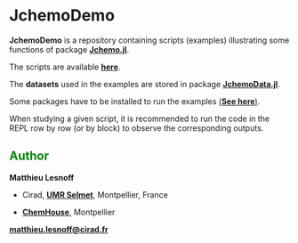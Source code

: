 # JchemoDemo

**JchemoDemo** is a repository containing scripts (examples) illustrating some functions of package [**Jchemo.jl**](https://github.com/mlesnoff/Jchemo.jl).

The scripts are available [**here**](https://github.com/mlesnoff/JchemoDemo/tree/main/src).

The **datasets** used in the examples are stored in package [**JchemoData.jl**](https://github.com/mlesnoff/JchemoData.jl). 

Some packages have to be installed to run the examples [(**See here**)](https://github.com/mlesnoff/JchemoDemo/blob/master/Project.toml).

When studying a given script, it is recommended to run the code in the REPL row by row (or by block) to observe the corresponding outputs. 

## <span style="color:green"> **Author** </span> 

**Matthieu Lesnoff**

- Cirad, [**UMR Selmet**](https://umr-selmet.cirad.fr/en), Montpellier, France

- [**ChemHouse**](https://www.chemproject.org/ChemHouse), Montpellier

**matthieu.lesnoff@cirad.fr**



